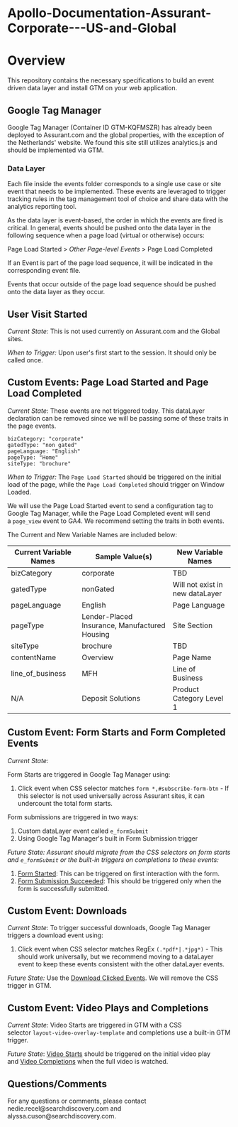 # Apollo-Documentation-Assurant-Corporate---US-and-Global

<h1 id="user-content-overview" dir="auto"><strong>Overview</strong></h1>
<p dir="auto">This repository contains the necessary specifications to build an event driven data layer and install GTM on your web application.</p>
<h2 id="user-content-google-tag-manager-deployment" dir="auto"><a id="user-content-google-tag-manager" class="anchor" href="https://github.com/searchdiscovery/Apollo-Documentation-Assurant-Corporate---US-and-Global/edit/main/README.md#google-tag-manager" aria-hidden="true"></a>Google Tag Manager&nbsp;</h2>
<p dir="auto">Google Tag Manager (Container ID&nbsp;GTM-KQFMSZR)&nbsp;has already been deployed to Assurant.com and the global properties, with the exception of the Netherlands' website. We found this site still utilizes analytics.js and should be implemented via GTM.</p>
<h3 id="user-content-implement-the-code-snippets-in-the-of-the-sample-html-page" dir="auto"><a id="user-content-data-layer" class="anchor" href="https://github.com/searchdiscovery/Apollo-Documentation-Assurant-Corporate---US-and-Global/edit/main/README.md#data-layer" aria-hidden="true"></a>Data Layer</h3>
<p dir="auto">Each file inside the events folder corresponds to a single use case or site event that needs to be implemented. These events are leveraged to trigger tracking rules in the tag management tool of choice and share data with the analytics reporting tool.</p>
<p dir="auto">As the data layer is event-based, the order in which the events are fired is critical. In general, events should be pushed onto the data layer in the following sequence when a page load (virtual or otherwise) occurs:</p>
<p dir="auto">Page Load Started &gt;&nbsp;<em>Other Page-level Events</em>&nbsp;&gt; Page Load Completed</p>
<p dir="auto">If an Event is part of the page load sequence, it will be indicated in the corresponding event file.</p>
<p dir="auto">Events that occur outside of the page load sequence should be pushed onto the data layer as they occur.</p>
<h2 dir="auto" data-sourcepos="12:1-12:21"><a id="user-content-user-visit-started" class="anchor" href="https://github.com/searchdiscovery/Apollo-Documentation-Assurant-Corporate---US-and-Global/edit/main/README.md#user-visit-started" aria-hidden="true"></a>User Visit Started</h2>
<p dir="auto" data-sourcepos="14:1-14:81"><em>Current State:</em>&nbsp;This is not used currently on Assurant.com and the Global sites.</p>
<p dir="auto" data-sourcepos="16:1-16:89"><em>When to Trigger:</em>&nbsp;Upon user's first start to the session. It should only be called once.</p>
<h2 dir="auto" data-sourcepos="18:1-18:59"><a id="user-content-custom-events-page-load-started-and-page-load-completed" class="anchor" href="https://github.com/searchdiscovery/Apollo-Documentation-Assurant-Corporate---US-and-Global/edit/main/README.md#custom-events-page-load-started-and-page-load-completed" aria-hidden="true"></a>Custom Events: Page Load Started and Page Load Completed</h2>
<p dir="auto" data-sourcepos="20:1-20:162"><em>Current State</em>: These events are not triggered today. This dataLayer declaration can be removed since we will be passing some of these traits in the page events.</p>
<div class="snippet-clipboard-content notranslate position-relative overflow-auto">
<pre class="notranslate"><code>bizCategory: "corporate"
gatedType: "non gated"
pageLanguage: "English"
pageType: "Home"
siteType: "brochure"
</code></pre>
</div>
<p dir="auto" data-sourcepos="30:1-30:162"><em>When to Trigger:</em>&nbsp;The&nbsp;<code>Page Load Started</code>&nbsp;should be triggered on the initial load of the page, while the&nbsp;<code>Page Load Completed</code>&nbsp;should trigger on Window Loaded.</p>
<p dir="auto" data-sourcepos="32:1-32:212">We will use the Page Load Started event to send a configuration tag to Google Tag Manager, while the Page Load Completed event will send a&nbsp;<code>page_view</code>&nbsp;event to GA4. We recommend setting the traits in both events.</p>
<p dir="auto" data-sourcepos="34:1-34:54">The Current and New Variable Names are included below:</p>
<table data-sourcepos="36:1-45:62">
<thead>
<tr data-sourcepos="36:1-36:66">
<th data-sourcepos="36:2-36:25">Current Variable Names</th>
<th data-sourcepos="36:27-36:43">Sample Value(s)</th>
<th data-sourcepos="36:45-36:64">New Variable Names</th>
</tr>
</thead>
<tbody>
<tr data-sourcepos="38:1-38:33">
<td data-sourcepos="38:2-38:14">bizCategory</td>
<td data-sourcepos="38:16-38:26">corporate</td>
<td data-sourcepos="38:28-38:32">TBD</td>
</tr>
<tr data-sourcepos="39:1-39:43">
<td data-sourcepos="39:2-39:12">gatedType</td>
<td data-sourcepos="39:14-39:23">nonGated</td>
<td data-sourcepos="39:25-39:41">Will not exist in new dataLayer</td>
</tr>
<tr data-sourcepos="40:1-40:43">
<td data-sourcepos="40:2-40:15">pageLanguage</td>
<td data-sourcepos="40:17-40:25">English</td>
<td data-sourcepos="40:27-40:41">Page Language</td>
</tr>
<tr data-sourcepos="41:1-41:76">
<td data-sourcepos="41:2-41:11">pageType</td>
<td data-sourcepos="41:13-41:59">Lender-Placed Insurance, Manufactured Housing</td>
<td data-sourcepos="41:61-41:74">Site Section</td>
</tr>
<tr data-sourcepos="42:1-42:30">
<td data-sourcepos="42:2-42:11">siteType</td>
<td data-sourcepos="42:13-42:22">brochure</td>
<td data-sourcepos="42:24-42:28">TBD</td>
</tr>
<tr data-sourcepos="43:1-43:39">
<td data-sourcepos="43:2-43:14">contentName</td>
<td data-sourcepos="43:16-43:25">Overview</td>
<td data-sourcepos="43:27-43:37">Page Name</td>
</tr>
<tr data-sourcepos="44:1-44:53">
<td data-sourcepos="44:2-44:19">line_of_business</td>
<td data-sourcepos="44:21-44:25">MFH</td>
<td data-sourcepos="44:27-44:52">Line of Business</td>
</tr>
<tr data-sourcepos="45:1-45:62">
<td data-sourcepos="45:2-45:14">N/A</td>
<td data-sourcepos="45:16-45:34">Deposit Solutions</td>
<td data-sourcepos="45:36-45:61">Product Category Level 1</td>
</tr>
</tbody>
</table>
<h2 dir="auto" data-sourcepos="47:1-47:54"><a id="user-content-custom-event-form-starts-and-form-completed-events" class="anchor" href="https://github.com/searchdiscovery/Apollo-Documentation-Assurant-Corporate---US-and-Global/edit/main/README.md#custom-event-form-starts-and-form-completed-events" aria-hidden="true"></a>Custom Event: Form Starts and Form Completed Events</h2>
<p dir="auto" data-sourcepos="49:1-49:17"><em>Current State:</em></p>
<p dir="auto" data-sourcepos="51:1-51:54">Form Starts are triggered in Google Tag Manager using:</p>
<ol dir="auto" data-sourcepos="53:1-54:0">
<li data-sourcepos="53:1-54:0">Click event when CSS selector matches&nbsp;<code>form *,#subscribe-form-btn</code>&nbsp;- If this selector is not used universally across Assurant sites, it can undercount the total form starts.</li>
</ol>
<p dir="auto" data-sourcepos="55:1-55:43">Form submissions are triggered in two ways:</p>
<ol dir="auto" data-sourcepos="57:1-59:0">
<li data-sourcepos="57:1-57:47">Custom dataLayer event called&nbsp;<code>e_formSubmit</code></li>
<li data-sourcepos="58:1-59:0">Using Google Tag Manager's built in Form Submission trigger</li>
</ol>
<p dir="auto" data-sourcepos="60:1-60:153"><em>Future State: Assurant should migrate from the CSS selectors on form starts and&nbsp;<code>e_formSubmit</code>&nbsp;or the built-in triggers on completions to these events:</em></p>
<ol dir="auto" data-sourcepos="61:1-63:0">
<li data-sourcepos="61:1-61:236"><a href="https://github.com/searchdiscovery/Apollo-Documentation-Assurant-Corporate---US-and-Global/blob/main/Data%20Layer%20Events/Form%20Started.md#javascript-coded">Form Started</a>: This can be triggered on first interaction with the form.</li>
<li data-sourcepos="62:1-63:0"><a href="https://github.com/searchdiscovery/Apollo-Documentation-Assurant-Corporate---US-and-Global/blob/main/Data%20Layer%20Events/Form%20Submission%20Succeeded.md#javascript-code">Form Submission Succeeded</a>: This should be triggered only when the form is successfully submitted.</li>
</ol>
<h2 dir="auto" data-sourcepos="64:1-64:26"><a id="user-content-custom-event-downloads" class="anchor" href="https://github.com/searchdiscovery/Apollo-Documentation-Assurant-Corporate---US-and-Global/edit/main/README.md#custom-event-downloads" aria-hidden="true"></a>Custom Event: Downloads</h2>
<p dir="auto" data-sourcepos="66:1-66:101"><em>Current State</em>: To trigger successful downloads, Google Tag Manager triggers a download event using:</p>
<ol dir="auto" data-sourcepos="68:1-69:0">
<li data-sourcepos="68:1-69:0">Click event when CSS selector matches RegEx&nbsp;<code>(.*pdf*|.*jpg*)</code>&nbsp;- This should work universally, but we recommend moving to a dataLayer event to keep these events consistent with the other dataLayer events.</li>
</ol>
<p dir="auto" data-sourcepos="70:1-70:258"><em>Future State:</em>&nbsp;Use the&nbsp;<a href="https://github.com/searchdiscovery/Apollo-Documentation-Assurant-Corporate---US-and-Global/blob/main/Data%20Layer%20Events/Download%20Link%20Clicked.md#javascript-code">Download Clicked Events</a>. We will remove the CSS trigger in GTM.</p>
<h2 dir="auto" data-sourcepos="72:1-72:44"><a id="user-content-custom-event-video-plays-and-completions" class="anchor" href="https://github.com/searchdiscovery/Apollo-Documentation-Assurant-Corporate---US-and-Global/edit/main/README.md#custom-event-video-plays-and-completions" aria-hidden="true"></a>Custom Event: Video Plays and Completions</h2>
<p dir="auto" data-sourcepos="74:1-74:146"><em>Current State:</em>&nbsp;Video Starts are triggered in GTM with a CSS selector&nbsp;<code>layout-video-overlay-template</code>&nbsp;and completions use a built-in GTM trigger.</p>
<p dir="auto" data-sourcepos="76:1-76:450"><em>Future State</em>:&nbsp;<a href="https://github.com/searchdiscovery/Apollo-Documentation-Assurant-Corporate---US-and-Global/blob/main/Data%20Layer%20Events/Video%20Started.md#video-started">Video Starts</a>&nbsp;should be triggered on the initial video play and&nbsp;<a href="https://github.com/searchdiscovery/Apollo-Documentation-Assurant-Corporate---US-and-Global/blob/main/Data%20Layer%20Events/Video%20Completed.md#video-completed">Video Completions</a>&nbsp;when the full video is watched.</p>
<h2 id="user-content-questionscomments" dir="auto"><a id="user-content-questionscomments" class="anchor" href="https://github.com/searchdiscovery/Apollo-Documentation-Assurant-Corporate---US-and-Global/edit/main/README.md#questionscomments" aria-hidden="true"></a>Questions/Comments</h2>
<p dir="auto">For any questions or comments, please contact nedie.recel@searchdiscovery.com and alyssa.cuson@searchdiscovery.com.</p>